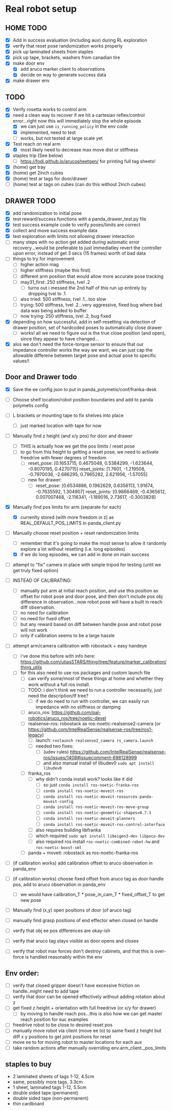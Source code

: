 # Real robot setup

## HOME TODO
- [x] Add in success evaluation (including aux) during RL exploration
- [x] verify that reset pose randomization works properly
- [x] pick up laminated sheets from staples
- [x] pick up tape, brackets, washers from canadian tire
- [x] make door env
  - [x] add aruco marker client to observations
  - [x] decide on way to generate success data
- [x] make drawer env

## TODO
- [x] Verify rosetta works to control arm
- [x] need a clean way to recover if we hit a cartesian reflex/control error...right now this will immediately stop the whole episode
  - [x] we can just use `is_running_policy` in the env code
  - [x] implemented, need to test
  - [ ] works, but not tested at large scale yet
- [x] Test reach on real arm
  - [x] most likely need to decrease max move dist or stiffness
- [x] staples trip (See below)
  - [ ] https://fodi.github.io/arucosheetgen/ for printing full tag sheets!
- [x] (home) get tray
- [x] (home) get 2inch cubes
- [x] (home) test ar tags for door/drawer
- [ ] (home) test ar tags on cubes (can do this without 2inch cubes)

## DRAWER TODO
- [x] add randomization to initial pose
- [x] test reward/success functions with a panda_drawer_test.py file
- [x] test success example code to verify poses/limits are correct
- [x] collect and move success example data
- [x] test exploration with limits not allowing drawer interaction
- [ ] many steps with no action get added during automatic error recovery...would be preferable to just immediatley revert the controller upon error, instead of get 3 secs (15 frames) worth of bad data
- [ ] things to try for improvement
  - [ ] higher action mag
  - [ ] higher stiffness (maybe this first)
  - [ ] different arm position that would allow more accurate pose tracking
  - [ ] may31_first: 250 stiffness, tvel .2
    - [ ] turns out i messed the 2nd half of this run up entirely by dropping tvel to .1
  - [ ] also tried: 500 stiffness, tvel .1...too slow
  - [ ] trying: 500 stiffness, tvel .2...very aggressive, fixed bug where bad data was being added to buffer
  - [ ] now trying: 250 stiffness, tvel .2, bug fixed
- [x] depending on how successful, add in self-resetting via detection of drawer position, set of hardcoded poses to automatically close drawer
  - [ ] works! all we need to figure out is the true close position (and open), since they appear to have changed...
- [x] alos we don't need the force-torque sensor to ensure that our impedance controller works the way we want, we can just cap the allowable differene between target pose and actual pose to specific values!!

## Door and Drawer todo
- [x] Save the ee config json to put in panda_polymetis/conf/franka-desk
- [ ] Choose shelf location/robot position boundaries and add to panda polymetis config
- [ ] L brackets *or* mounting tape to fix shelves into place
  - [ ] just marked location with tape for now
- [ ] Manually find z height (and x/y pos) for door and drawer
  - [ ] THIS is actually how we get the pos limits / reset pose
  - [ ] to go from this height to getting a reset pose, we need to activate freedrive with fewer degrees of freedom
    - [ ] reset_pose: [0.1653715, 0.4675048, 0.5384299, -1.623644, -0.8070195, 0.4270715]
          reset_joints: [1.7601, -1.219508, -0.7970036, -2.686295, 0.7965282, 2.621956, -1.57055]
    - [ ] new for drawer:
      - [ ] reset_pose: [0.6534886, 0.1962629, 0.6356113, 1.91674, -0.7635592, 1.304907]
            reset_joints: [0.9866469, -0.4365612, 0.007007468, -2.116341, -1.189016, 2.73617, -0.3003828]
- [x] Manually find pos limits for arm (separate for each)
  - [x] currenlty stored (with more freedom in z) as REAL_DEFAULT_POS_LIMITS in panda_client.py
- [ ] Manually choose reset position + reset randomization limits
  - [ ] remember that it's going to make the most sense to allow it randomly explore a lot without resetting (i.e. long episodes)
  - [x] if we do long episodes, we can add in done on main success
- [ ] attempt to "fix" camera in place with simple tripod for testing (until we get truly fixed option)
- [ ] INSTEAD OF CALIBRATING:
  - [ ] manually put arm at initial reach position, and use this position as offset for robot pose and door pose, and then don't include pos obj difference in observation...now robot pose will have a built in reach diff observation.
  - [ ] no need for calibration
  - [ ] no need for fixed offset
  - [ ] but any reward based on diff between handle pose and robot pose will not work
  - [ ] only if calibration seems to be a large hassle
- [ ] attempt arm/camera calibration with robostack + easy handeye
  - [ ] i've done this before with info here: https://github.com/utiasSTARS/thing/tree/feature/marker_calibration/thing_utils
  - [ ] for this also need to use ros packages and custom launch file
    - [ ] can verify some/most of these things at home and whether they work without a full ros install.
    - [ ] TODO: i don't think we need to run a controller necessarily, just need the description/tf tree?
      - [ ] if we do need to run with controller, we can easily run impedance with no stiffness or damping
    - [ ] aruco_ros: https://github.com/pal-robotics/aruco_ros/tree/noetic-devel
    - [ ] realsense-ros: robostack as ros-noetic-realsense2-camera (or https://github.com/IntelRealSense/realsense-ros/tree/ros1-legacy)
      - [ ] launch: `roslaunch realsense2_camera rs_camera.launch`
      - [ ] needed two fixes:
        - [ ] (udev rules) https://github.com/IntelRealSense/realsense-ros/issues/1408#issuecomment-698128999
        - [ ] and also manual install of libudev0 `sudo apt install libudev0`
    - [ ] franka_ros
      - [ ] why didn't conda install work? looks like it did
        - [ ] so just `conda install ros-noetic-franka-ros`
        - [ ] `conda install ros-noetic-moveit-ros`
        - [ ] `conda install ros-noetic-moveit-resources-panda-moveit-config`
        - [ ] `conda install ros-noetic-moveit-ros-move-group`
        - [ ] `conda install ros-noetic-geometric-shapes=0.7.3`
        - [ ] `conda install ros-noetic-moveit-planners`
        - [ ] `conda install ros-noetic-moveit-ros-control-interface`
      - [ ] also requires building libfranka
      - [ ] which required `sudo apt install libeigen3-dev libpoco-dev`
      - [ ] also required ros install `ros-noetic-combined-robot-hw` and `ros-noetic-boost-sml`
    - [ ] panda + moveit: robostack as ros-noetic-franka-ros
- [ ] (if calibration works) add calibration offset to aruco observation in panda_env
- [ ] (if calibration works) choose fixed offset from aruco tag as door handle pos, add to aruco observation in panda_env
  - [ ] we would have calibration_T * pose_in_cam_T * fixed_offset_T to get new pose
- [ ] Manually find (x,y) open positions of door (of aruco tag)
- [ ] manually find grasp positions of end effector when closed on handle
- [ ] verify that obj ee pos differences are okay-ish
- [ ] verify that aruco tag stays visible as door opens and closes
- [ ] verify that robot max forces don't destroy cabinets, and that this is over-force is handled reasonably within the env


## Env order:
- [ ] verify that closed gripper doesn't have excessive friction on handle..might need to add tape
- [ ] verify that door can be opened effectively without adding rotation about z
- [ ] get fixed z height + orientation with full freedrive (or x/y for drawer)
  - [ ] by moving to handle reach pos...this is also how we can get master reach position for suc examples
- [ ] freedrive robot to be close to desired reset pos
- [ ] manually move robot via client (move ee to) to same fixed z height but diff x y positions to get joint positions for reset
- [ ] move ee to for moving robot to master locations for each aux
- [ ] take random actions after manually overriding env.arm_client._pos_limits

## staples to buy
- 2 laminated sheets of tags 1-12, 4.5cm
- same, possibly more tags, 3.3cm
- 1 sheet, laminated tags 1-12, 5.5cm
- double sided tape (permanent)
- double sided tape (non-permanent)
- thin cardboard